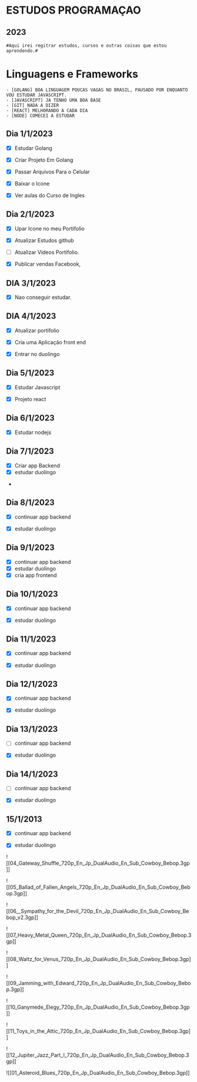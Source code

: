 
#                     ESTUDOS PROGRAMAÇAO                

##                                  2023

	#Aqui irei regitrar estudos, cursos e outras coisas que estou aprendendo.#
                                                  


# Linguagens e Frameworks
	- [GOLANG] BOA LINGUAGEM POUCAS VAGAS NO BRASIL, PAUSADO POR ENQUANTO VOU ESTUDAR JAVASCRIPT.
	- [JAVASCRIPT] JA TENHO UMA BOA BASE 
	- [GIT] NADA A DIZER
	- [REACT] MELHORANDO A CADA DIA 
	- [NODE] COMECEI A ESTUDAR
	








## Dia 1/1/2023

- [x] Estudar Golang 
- [x] Criar Projeto Em Golang
- [x] Passar Arquivos Para o Celular
- [x] Baixar o Icone   
- [x] Ver aulas do Curso de Ingles


## Dia 2/1/2023


- [x] Upar Icone no meu Portifolio
- [x] Atualizar Estudos github
- [ ] Atualizar Videos Portifolio.
- [x] Publicar vendas Facebook,


## DIA 3/1/2023

- [x] Nao conseguir estudar.



## DIA 4/1/2023
- [x] Atualizar portifolio
- [x] Cria uma Aplicação front end
- [x] Entrar no duolingo


## Dia 5/1/2023
- [x]  Estudar Javascript
- [x] Projeto react



## Dia 6/1/2023

- [x] Estudar nodejs 


## Dia 7/1/2023

- [x] Criar app Backend
- [x] estudar duolingo
- 
## Dia 8/1/2023
- [x] continuar app backend
- [x] estudar duolingo


## Dia 9/1/2023


- [x] continuar app backend
- [x] estudar duolingo
- [x] cria app frontend

## Dia 10/1/2023

- [x] continuar app backend
- [x] estudar duolingo


## Dia 11/1/2023

- [x] continuar app backend
- [x] estudar duolingo



## Dia 12/1/2023

- [x] continuar app backend
- [x] estudar duolingo


## Dia 13/1/2023

- [ ] continuar app backend
- [x] estudar duolingo



## Dia 14/1/2023

- [ ] continuar app backend
- [x] estudar duolingo



## 15/1/2013

- [x] continuar app backend
- [x] estudar duolingo



![[04_Gateway_Shuffle_720p_En_Jp_DualAudio_En_Sub_Cowboy_Bebop.3gp]]

![[05_Ballad_of_Fallen_Angels_720p_En_Jp_DualAudio_En_Sub_Cowboy_Bebop.3gp]]

![[06__Sympathy_for_the_Devil_720p_En_Jp_DualAudio_En_Sub_Cowboy_Bebop_v2.3gp]]

![[07_Heavy_Metal_Queen_720p_En_Jp_DualAudio_En_Sub_Cowboy_Bebop.3gp]]

![[08_Waltz_for_Venus_720p_En_Jp_DualAudio_En_Sub_Cowboy_Bebop.3gp]]

![[09_Jamming_with_Edward_720p_En_Jp_DualAudio_En_Sub_Cowboy_Bebop.3gp]]

![[10_Ganymede_Elegy_720p_En_Jp_DualAudio_En_Sub_Cowboy_Bebop.3gp]]

![[11_Toys_in_the_Attic_720p_En_Jp_DualAudio_En_Sub_Cowboy_Bebop.3gp]]

![[12_Jupiter_Jazz_Part_I_720p_En_Jp_DualAudio_En_Sub_Cowboy_Bebop.3gp]]

![[01_Asteroid_Blues_720p_En_Jp_DualAudio_En_Sub_Cowboy_Bebop.3gp]]





